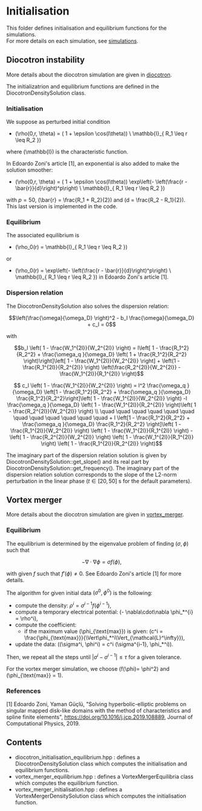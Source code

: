 # Initialisation

This folder defines initialisation and equilibrium functions for the simulations.  
For more details on each simulation, see [simulations](./../../../simulations/README.md).

## Diocotron instability

More details about the diocotron simulation are given in [diocotron](./../../../simulations/geometryRTheta/diocotron/README.md).

The initializatrion and equilibrium functions are defined in the DiocotronDensitySolution class. 

### Initialisation

We suppose as perturbed initial condition
 - \(\rho(0,r, \theta) = ( 1 + \epsilon \cos(l\theta)) \ \mathbb{I}_{ R_1 \leq r \leq R_2 }\)

where \(\mathbb{I}\) is the characteristic function.

In Edoardo Zoni's article [1], an exponential is also added to make the solution smoother: 
- \(\rho(0,r, \theta) = ( 1 + \epsilon \cos(l\theta)) \exp\left(- \left(\frac{r - \bar{r}}{d}\right)^p\right) \ \mathbb{I}_{ R_1 \leq r \leq R_2 }\)  

with $p = 50$, \(\bar{r} = \frac{R_1 + R_2}{2}\) and \(d = \frac{R_2 - R_1}{2}\). 
This last version is implemented in the code. 

### Equilibrium
The associated equilibrium is 
 - \(\rho_0(r) = \mathbb{I}_{ R_1 \leq r \leq R_2 }\)

or 
 - \(\rho_0(r) = \exp\left(- \left(\frac{r - \bar{r}}{d}\right)^p\right) \ \mathbb{I}_{ R_1 \leq r \leq R_2 }\)
in  Edoardo Zoni's article [1].


### Dispersion relation

The DiocotronDensitySolution also solves the dispersion relation: 

```math
\left(\frac{\omega}{\omega_D} \right)^2 - b_l \frac{\omega}{\omega_D} + c_l = 0
```

with 
```math
b_l \left( 1 - \frac{W_1^{2l}}{W_2^{2l}} \right) = l\left[ 1 - \frac{R_1^2}{R_2^2} + \frac{\omega_q }{\omega_D} \left( 1 + \frac{R_1^2}{R_2^2} \right)\right]\left[ 1 - \frac{W_1^{2l}}{W_2^{2l}} \right] + \left(1 - \frac{R_1^{2l}}{R_2^{2l}} \right) \left(\frac{R_2^{2l}}{W_2^{2l}} - \frac{W_1^{2l}}{R_1^{2l}} \right)
```

```math
 c_l \left( 1 - \frac{W_1^{2l}}{W_2^{2l}} \right) = l^2 \frac{\omega_q }{\omega_D} \left[1 - \frac{R_1^2}{R_2^2} + \frac{\omega_q }{\omega_D} \frac{R_1^2}{R_2^2}\right]\left( 1 - \frac{W_1^{2l}}{W_2^{2l}}  \right) -l \frac{\omega_q }{\omega_D} \left( 1 - \frac{W_1^{2l}}{R_2^{2l}} \right)\left( 1 - \frac{R_2^{2l}}{W_2^{2l}} \right) 
\\ \quad \quad \quad \quad \quad \quad \quad \quad \quad \quad \quad \quad + l \left[1 - \frac{R_1^2}{R_2^2} + \frac{\omega_q }{\omega_D} \frac{R_1^2}{R_2^2} \right]\left( 1 - \frac{R_1^{2l}}{W_2^{2l}} \right) \left( 1 - \frac{W_1^{2l}}{R_1^{2l}} \right) - \left( 1 - \frac{R_2^{2l}}{W_2^{2l}} \right) \left( 1 - \frac{W_1^{2l}}{R_1^{2l}} \right)  \left( 1 - \frac{R_1^{2l}}{R_2^{2l}} \right)
```
 
The imaginary part of the dispersion relation solution is given by DiocotronDensitySolution::get\_slope() 
and its real part by DiocotronDensitySolution::get\_frequency(). The imaginary part of the dispersion relation solution 
corresponds to the slope of the L2-norm perturbation in the linear phase ($t \in [20, 50]$ s for the default parameters).
 


## Vortex merger

More details about the diocotron simulation are given in [vortex\_merger](./../../../simulations/geometryRTheta/vortex_merger/README.md).
 
### Equilibrium
The equilibrium is determined by the eigenvalue problem of finding $(\sigma, \phi)$ such that 

```math
    - \nabla \cdot \nabla \phi = \sigma f(\phi),
```

with given $f$  such that $f'(\phi) \neq 0$. See Edoardo Zoni's article [1] for more details. 

The algorithm for given initial data $(\sigma^0, \phi^0)$ is the following: 
* compute the density: $\rho^{i} = \sigma^{i-1} f(\phi^{i-1})$, 
* compute a temporary electrical potential: \(- \nabla\cdot\nabla \phi_*^{i} = \rho^i\), 
* compute the coefficient: 
    * if the maximum value \(\phi_{\text{max}}\) is given: \(c^i = \frac{\phi_{\text{max}}}{\Vert\phi_*^i\Vert_{\mathcal{L}^\infty}}\), 
* update the data: \((\sigma^i, \phi^i) = c^i (\sigma^{i-1}, \phi_*^i)\). 

Then, we repeat all the steps until $|\sigma^i - \sigma^{i-1}| \leq \tau$ for a given tolerance. 

For the vortex merger simulation, we choose \(f(\phi)= \phi^2\) and \(\phi_{\text{max}} = 1\). 


### References
[1]    Edoardo Zoni, Yaman Güçlü, "Solving hyperbolic-elliptic problems on singular mapped disk-like domains with the 
method of characteristics and spline finite elements", https://doi.org/10.1016/j.jcp.2019.108889, Journal of Computational Physics, 2019.

## Contents 

* diocotron\_initialisation\_equilibrium.hpp : defines a DiocotronDensitySolution class which computes the initialisation and equilibrium functions. 
* vortex\_merger\_equilibrium.hpp : defines a VortexMergerEquilibria class which computes the equilibrium function. 
* vortex\_merger\_initialisation.hpp : defines a VortexMergerDensitySolution class which computes the initialisation function. 


